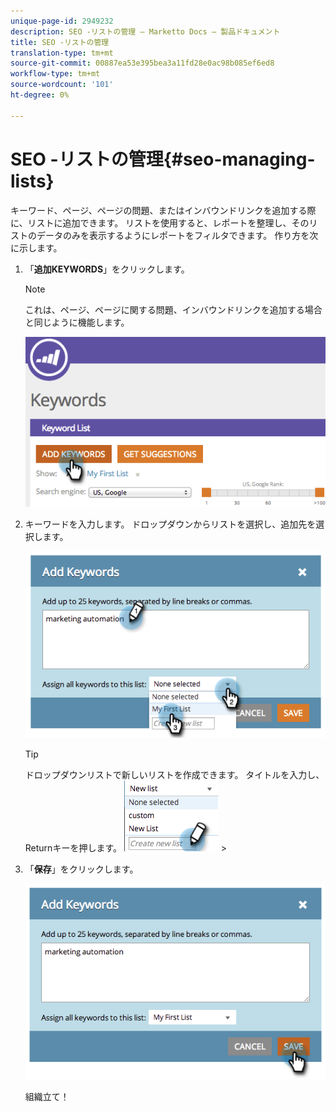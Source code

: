 ```yaml
---
unique-page-id: 2949232
description: SEO -リストの管理 — Marketto Docs — 製品ドキュメント
title: SEO -リストの管理
translation-type: tm+mt
source-git-commit: 00887ea53e395bea3a11fd28e0ac98b085ef6ed8
workflow-type: tm+mt
source-wordcount: '101'
ht-degree: 0%

---
```



# SEO -リストの管理{#seo-managing-lists}

キーワード、ページ、ページの問題、またはインバウンドリンクを追加する際に、リストに追加できます。 リストを使用すると、レポートを整理し、そのリストのデータのみを表示するようにレポートをフィルタできます。 作り方を次に示します。

1. 「**追加KEYWORDS**」をクリックします。

   >[!NOTE]
   >
   >これは、ページ、ページに関する問題、インバウンドリンクを追加する場合と同じように機能します。

   ![](assets/image2014-9-18-13-3a24-3a35.png)

1. キーワードを入力します。 ドロップダウンからリストを選択し、追加先を選択します。

   ![](assets/image2014-9-18-13-3a24-3a50.png)

   >[!TIP]
   >
   >ドロップダウンリストで新しいリストを作成できます。 タイトルを入力し、Returnキーを押します。 ![—](assets/image2014-9-18-13-3a25-3a8.png)   >

1. 「**保存**」をクリックします。

   ![](assets/image2014-9-18-13-3a25-3a36.png)

   組織立て！

